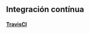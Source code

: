 ## Integración contínua

#### [TravisCI](https://github.com/mondeja/fullstack/tree/master/backend/src/026-testing/ci/travis)